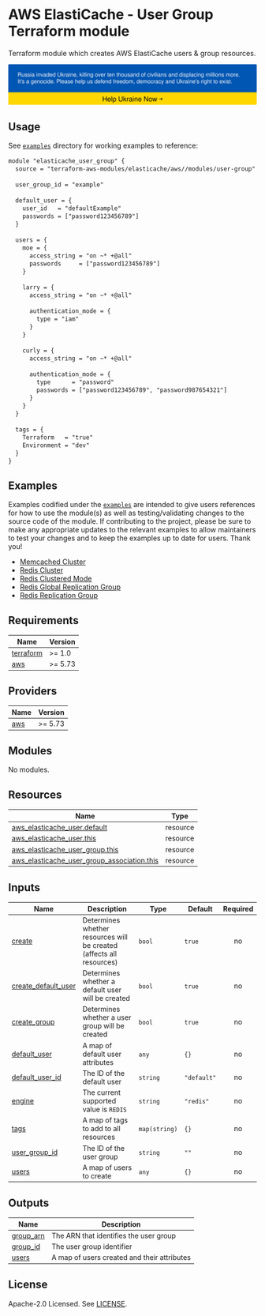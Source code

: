 # AWS ElastiCache - User Group Terraform module

Terraform module which creates AWS ElastiCache users & group resources.

[![SWUbanner](https://raw.githubusercontent.com/vshymanskyy/StandWithUkraine/main/banner2-direct.svg)](https://github.com/vshymanskyy/StandWithUkraine/blob/main/docs/README.md)

## Usage

See [`examples`](https://github.com/terraform-aws-modules/terraform-aws-elasticache/tree/master/examples) directory for working examples to reference:

```hcl
module "elasticache_user_group" {
  source = "terraform-aws-modules/elasticache/aws//modules/user-group"

  user_group_id = "example"

  default_user = {
    user_id   = "defaultExample"
    passwords = ["password123456789"]
  }

  users = {
    moe = {
      access_string = "on ~* +@all"
      passwords     = ["password123456789"]
    }

    larry = {
      access_string = "on ~* +@all"

      authentication_mode = {
        type = "iam"
      }
    }

    curly = {
      access_string = "on ~* +@all"

      authentication_mode = {
        type      = "password"
        passwords = ["password123456789", "password987654321"]
      }
    }
  }

  tags = {
    Terraform   = "true"
    Environment = "dev"
  }
}
```

## Examples

Examples codified under the [`examples`](https://github.com/terraform-aws-modules/terraform-aws-elasticache/tree/master/examples) are intended to give users references for how to use the module(s) as well as testing/validating changes to the source code of the module. If contributing to the project, please be sure to make any appropriate updates to the relevant examples to allow maintainers to test your changes and to keep the examples up to date for users. Thank you!

- [Memcached Cluster](https://github.com/terraform-aws-modules/terraform-aws-elasticache/tree/master/examples/memcached-cluster)
- [Redis Cluster](https://github.com/terraform-aws-modules/terraform-aws-elasticache/tree/master/examples/redis-cluster)
- [Redis Clustered Mode](https://github.com/terraform-aws-modules/terraform-aws-elasticache/tree/master/examples/redis-clustered-mode)
- [Redis Global Replication Group](https://github.com/terraform-aws-modules/terraform-aws-elasticache/tree/master/examples/redis-global-replication-group)
- [Redis Replication Group](https://github.com/terraform-aws-modules/terraform-aws-elasticache/tree/master/examples/redis-replication-group)

<!-- BEGIN_TF_DOCS -->
## Requirements

| Name | Version |
|------|---------|
| <a name="requirement_terraform"></a> [terraform](#requirement\_terraform) | >= 1.0 |
| <a name="requirement_aws"></a> [aws](#requirement\_aws) | >= 5.73 |

## Providers

| Name | Version |
|------|---------|
| <a name="provider_aws"></a> [aws](#provider\_aws) | >= 5.73 |

## Modules

No modules.

## Resources

| Name | Type |
|------|------|
| [aws_elasticache_user.default](https://registry.terraform.io/providers/hashicorp/aws/latest/docs/resources/elasticache_user) | resource |
| [aws_elasticache_user.this](https://registry.terraform.io/providers/hashicorp/aws/latest/docs/resources/elasticache_user) | resource |
| [aws_elasticache_user_group.this](https://registry.terraform.io/providers/hashicorp/aws/latest/docs/resources/elasticache_user_group) | resource |
| [aws_elasticache_user_group_association.this](https://registry.terraform.io/providers/hashicorp/aws/latest/docs/resources/elasticache_user_group_association) | resource |

## Inputs

| Name | Description | Type | Default | Required |
|------|-------------|------|---------|:--------:|
| <a name="input_create"></a> [create](#input\_create) | Determines whether resources will be created (affects all resources) | `bool` | `true` | no |
| <a name="input_create_default_user"></a> [create\_default\_user](#input\_create\_default\_user) | Determines whether a default user will be created | `bool` | `true` | no |
| <a name="input_create_group"></a> [create\_group](#input\_create\_group) | Determines whether a user group will be created | `bool` | `true` | no |
| <a name="input_default_user"></a> [default\_user](#input\_default\_user) | A map of default user attributes | `any` | `{}` | no |
| <a name="input_default_user_id"></a> [default\_user\_id](#input\_default\_user\_id) | The ID of the default user | `string` | `"default"` | no |
| <a name="input_engine"></a> [engine](#input\_engine) | The current supported value is `REDIS` | `string` | `"redis"` | no |
| <a name="input_tags"></a> [tags](#input\_tags) | A map of tags to add to all resources | `map(string)` | `{}` | no |
| <a name="input_user_group_id"></a> [user\_group\_id](#input\_user\_group\_id) | The ID of the user group | `string` | `""` | no |
| <a name="input_users"></a> [users](#input\_users) | A map of users to create | `any` | `{}` | no |

## Outputs

| Name | Description |
|------|-------------|
| <a name="output_group_arn"></a> [group\_arn](#output\_group\_arn) | The ARN that identifies the user group |
| <a name="output_group_id"></a> [group\_id](#output\_group\_id) | The user group identifier |
| <a name="output_users"></a> [users](#output\_users) | A map of users created and their attributes |
<!-- END_TF_DOCS -->

## License

Apache-2.0 Licensed. See [LICENSE](https://github.com/terraform-aws-modules/terraform-aws-elasticache/blob/master/LICENSE).
